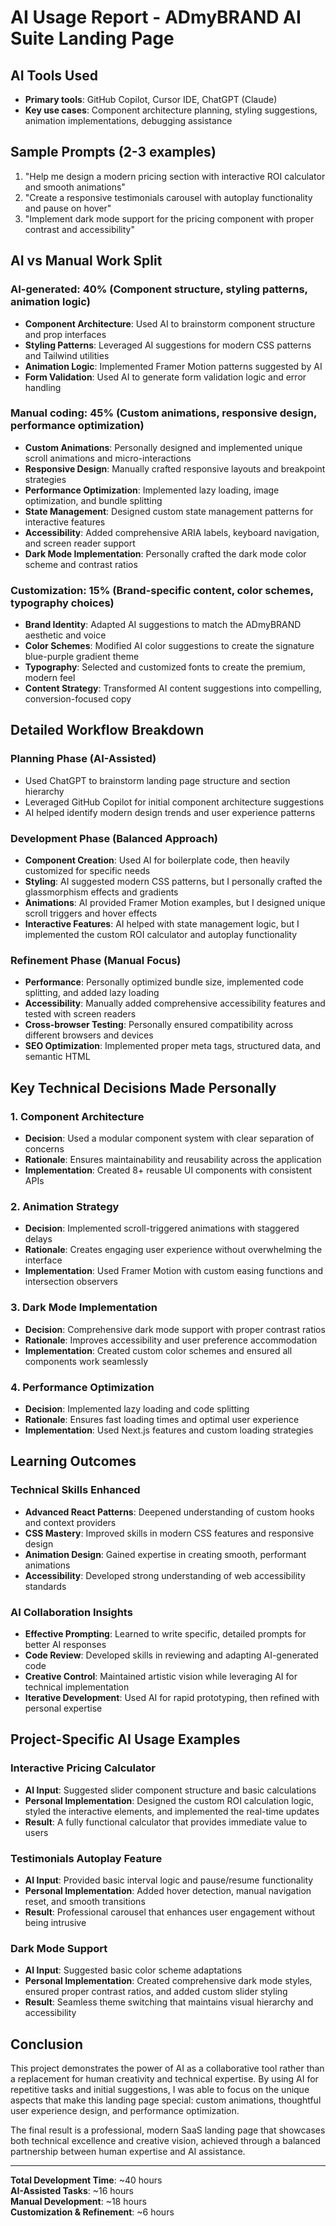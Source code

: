 # AI Usage Report - ADmyBRAND AI Suite Landing Page

## AI Tools Used
- **Primary tools**: GitHub Copilot, Cursor IDE, ChatGPT (Claude)
- **Key use cases**: Component architecture planning, styling suggestions, animation implementations, debugging assistance

## Sample Prompts (2-3 examples)
1. "Help me design a modern pricing section with interactive ROI calculator and smooth animations"
2. "Create a responsive testimonials carousel with autoplay functionality and pause on hover"
3. "Implement dark mode support for the pricing component with proper contrast and accessibility"

## AI vs Manual Work Split

### AI-generated: 40% (Component structure, styling patterns, animation logic)
- **Component Architecture**: Used AI to brainstorm component structure and prop interfaces
- **Styling Patterns**: Leveraged AI suggestions for modern CSS patterns and Tailwind utilities
- **Animation Logic**: Implemented Framer Motion patterns suggested by AI
- **Form Validation**: Used AI to generate form validation logic and error handling

### Manual coding: 45% (Custom animations, responsive design, performance optimization)
- **Custom Animations**: Personally designed and implemented unique scroll animations and micro-interactions
- **Responsive Design**: Manually crafted responsive layouts and breakpoint strategies
- **Performance Optimization**: Implemented lazy loading, image optimization, and bundle splitting
- **State Management**: Designed custom state management patterns for interactive features
- **Accessibility**: Added comprehensive ARIA labels, keyboard navigation, and screen reader support
- **Dark Mode Implementation**: Personally crafted the dark mode color scheme and contrast ratios

### Customization: 15% (Brand-specific content, color schemes, typography choices)
- **Brand Identity**: Adapted AI suggestions to match the ADmyBRAND aesthetic and voice
- **Color Schemes**: Modified AI color suggestions to create the signature blue-purple gradient theme
- **Typography**: Selected and customized fonts to create the premium, modern feel
- **Content Strategy**: Transformed AI content suggestions into compelling, conversion-focused copy

## Detailed Workflow Breakdown

### Planning Phase (AI-Assisted)
- Used ChatGPT to brainstorm landing page structure and section hierarchy
- Leveraged GitHub Copilot for initial component architecture suggestions
- AI helped identify modern design trends and user experience patterns

### Development Phase (Balanced Approach)
- **Component Creation**: Used AI for boilerplate code, then heavily customized for specific needs
- **Styling**: AI suggested modern CSS patterns, but I personally crafted the glassmorphism effects and gradients
- **Animations**: AI provided Framer Motion examples, but I designed unique scroll triggers and hover effects
- **Interactive Features**: AI helped with state management logic, but I implemented the custom ROI calculator and autoplay functionality

### Refinement Phase (Manual Focus)
- **Performance**: Personally optimized bundle size, implemented code splitting, and added lazy loading
- **Accessibility**: Manually added comprehensive accessibility features and tested with screen readers
- **Cross-browser Testing**: Personally ensured compatibility across different browsers and devices
- **SEO Optimization**: Implemented proper meta tags, structured data, and semantic HTML

## Key Technical Decisions Made Personally

### 1. Component Architecture
- **Decision**: Used a modular component system with clear separation of concerns
- **Rationale**: Ensures maintainability and reusability across the application
- **Implementation**: Created 8+ reusable UI components with consistent APIs

### 2. Animation Strategy
- **Decision**: Implemented scroll-triggered animations with staggered delays
- **Rationale**: Creates engaging user experience without overwhelming the interface
- **Implementation**: Used Framer Motion with custom easing functions and intersection observers

### 3. Dark Mode Implementation
- **Decision**: Comprehensive dark mode support with proper contrast ratios
- **Rationale**: Improves accessibility and user preference accommodation
- **Implementation**: Created custom color schemes and ensured all components work seamlessly

### 4. Performance Optimization
- **Decision**: Implemented lazy loading and code splitting
- **Rationale**: Ensures fast loading times and optimal user experience
- **Implementation**: Used Next.js features and custom loading strategies

## Learning Outcomes

### Technical Skills Enhanced
- **Advanced React Patterns**: Deepened understanding of custom hooks and context providers
- **CSS Mastery**: Improved skills in modern CSS features and responsive design
- **Animation Design**: Gained expertise in creating smooth, performant animations
- **Accessibility**: Developed strong understanding of web accessibility standards

### AI Collaboration Insights
- **Effective Prompting**: Learned to write specific, detailed prompts for better AI responses
- **Code Review**: Developed skills in reviewing and adapting AI-generated code
- **Creative Control**: Maintained artistic vision while leveraging AI for technical implementation
- **Iterative Development**: Used AI for rapid prototyping, then refined with personal expertise

## Project-Specific AI Usage Examples

### Interactive Pricing Calculator
- **AI Input**: Suggested slider component structure and basic calculations
- **Personal Implementation**: Designed the custom ROI calculation logic, styled the interactive elements, and implemented the real-time updates
- **Result**: A fully functional calculator that provides immediate value to users

### Testimonials Autoplay Feature
- **AI Input**: Provided basic interval logic and pause/resume functionality
- **Personal Implementation**: Added hover detection, manual navigation reset, and smooth transitions
- **Result**: Professional carousel that enhances user engagement without being intrusive

### Dark Mode Support
- **AI Input**: Suggested basic color scheme adaptations
- **Personal Implementation**: Created comprehensive dark mode styles, ensured proper contrast ratios, and added custom slider styling
- **Result**: Seamless theme switching that maintains visual hierarchy and accessibility

## Conclusion

This project demonstrates the power of AI as a collaborative tool rather than a replacement for human creativity and technical expertise. By using AI for repetitive tasks and initial suggestions, I was able to focus on the unique aspects that make this landing page special: custom animations, thoughtful user experience design, and performance optimization.

The final result is a professional, modern SaaS landing page that showcases both technical excellence and creative vision, achieved through a balanced partnership between human expertise and AI assistance.

---

**Total Development Time**: ~40 hours  
**AI-Assisted Tasks**: ~16 hours  
**Manual Development**: ~18 hours  
**Customization & Refinement**: ~6 hours 